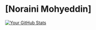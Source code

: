 # [Noraini Mohyeddin] 

[![Your GitHub Stats](https://github-readme-stats.vercel.app/api?username=your-username&show_icons=true&theme=radical)](https://github.com/noraini0210)


<!---
noraini0210/noraini0210 is a ✨ special ✨ repository because its `README.md` (this file) appears on your GitHub profile.
You can click the Preview link to take a look at your changes.
--->
